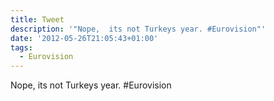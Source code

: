 ```yaml
---
title: Tweet
description: '"Nope,  its not Turkeys year. #Eurovision"'
date: '2012-05-26T21:05:43+01:00'
tags:
  - Eurovision
---
```

Nope,  its not Turkeys year. #Eurovision
